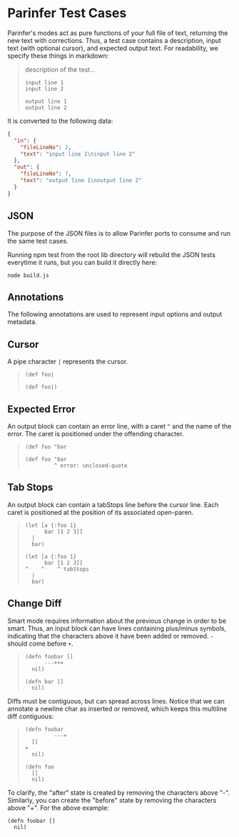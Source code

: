 # Parinfer Test Cases

Parinfer's modes act as pure functions of your full file of text, returning the
new text with corrections.  Thus, a test case contains a description, input
text (with optional cursor), and expected output text. For readability, we
specify these things in markdown:

> description of the test...
>
> ```in
> input line 1
> input line 2
> ```
>
> ```out
> output line 1
> output line 2
> ```

It is converted to the following data:

```json
{
  "in": {
    "fileLineNo": 2,
    "text": "input line 1\ninput line 2"
  },
  "out": {
    "fileLineNo": 7,
    "text": "output line 1\noutput line 2"
  }
}
```

## JSON

The purpose of the JSON files is to allow Parinfer ports to consume and run the
same test cases.

Running npm test from the root lib directory will rebuild the JSON tests
everytime it runs, but you can build it directly here:

```
node build.js
```

## Annotations

The following annotations are used to represent input options and output
metadata.

## Cursor

A pipe character `|` represents the cursor.

> ```in
> (def foo|
> ```
>
> ```out
> (def foo|)
> ```

## Expected Error

An output block can contain an error line, with a caret `^` and the name
of the error.  The caret is positioned under the offending character.

> ```in
> (def foo "bar
> ```
>
> ```out
> (def foo "bar
>          ^ error: unclosed-quote
> ```

## Tab Stops

An output block can contain a tabStops line before the cursor line. Each caret
is positioned at the position of its associated open-paren.

> ```in
> (let [a {:foo 1}
>       bar [1 2 3]]
>   |
>   bar)
> ```
>
> ```out
> (let [a {:foo 1}
>       bar [1 2 3]]
> ^    ^    ^ tabStops
>   |
>   bar)
> ```

## Change Diff

Smart mode requires information about the previous change in order to be smart.
Thus, an input block can have lines containing plus/minus symbols, indicating
that the characters above it have been added or removed.  `-` should come before `+`.

> ```in
> (defn foobar []
>       ---+++
>   nil)
> ```
>
> ```out
> (defn bar []
>   nil)
> ```

Diffs must be contiguous, but can spread across lines.  Notice that we can
annotate a newline char as inserted or removed, which keeps this multiline
diff contiguous:

> ```in
> (defn foobar
>          ---+
>   []
> +
>   nil)
> ```
>
> ```out
> (defn foo
>   []
>   nil)
> ```

To clarify, the "after" state is created by removing the characters above "-".
Similarly, you can create the "before" state by removing the characters above "+".
For the above example:

```
(defn foobar []
  nil)
```
